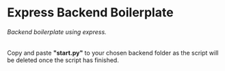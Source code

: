 # Express Backend Boilerplate

###### Backend boilerplate using express. 

Copy and paste **"start.py"** to your chosen backend folder as the script will be deleted once the script has finished.